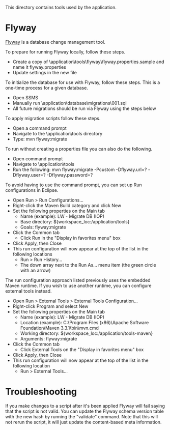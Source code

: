 This directory contains tools used by the application.

Flyway
======
[Flyway](http://flywaydb.org/) is a database change management tool.

To prepare for running Flyway locally, follow these steps.

* Create a copy of \application\tools\flyway\flyway.properties.sample and name it flyway.properties
* Update settings in the new file

To initialize the database for use with Flyway, follow these steps. This is a one-time process for a given database.

* Open SSMS
* Manually run \application\database\migrations\001.sql
* All future migrations should be run via Flyway using the steps below

To apply migration scripts follow these steps.

* Open a command prompt
* Navigate to the \application\tools directory
* Type: mvn flyway:migrate

To run without creating a properties file you can also do the following.

* Open command prompt
* Navigate to \application\tools
* Run the following: mvn flyway:migrate -Pcustom -Dflyway.url=? -Dflyway.user=? -Dflyway.password=?

To avoid having to use the command prompt, you can set up Run configurations in Eclipse.

* Open Run > Run Configurations...
* Right-click the Maven Build category and click New
* Set the following properties on the Main tab
	* Name (example): LW - Migrate DB (IOP)
	* Base directory: ${workspace_loc:/application/tools}
	* Goals: flyway:migrate	
* Click the Common tab
	* Click Run in the "Display in favorites menu" box
* Click Apply, then Close
* This run configuration will now appear at the top of the list in the following locations
	* Run > Run History...
	* The down array next to the Run As... menu item (the green circle with an arrow)

The run configuration approach listed previously uses the embedded Maven runtime. If you wish to use another runtime, you can configure external tools instead.

* Open Run > External Tools > External Tools Configuration...
* Right-click Program and select New
* Set the following properties on the Main tab
	* Name (example): LW - Migrate DB (IOP)
	* Location (example): C:\Program Files (x86)\Apache Software Foundation\Maven 3.3.1\bin\mvn.cmd
	* Working directory: ${workspace_loc:/application/tools-maven}
	* Arguments: flyway:migrate
* Click the Common tab
	* Click External Tools on the "Display in favorites menu" box
* Click Apply, then Close
* This run configuration will now appear at the top of the list in the following location
	* Run > External Tools...

Troubleshooting
===============
If you make changes to a script after it's been applied Flyway will fail saying that the script is not valid.  You can update the Flyway schema version table with the new hash by running the "validate" command.  Note that this will not rerun the script, it will just update the content-based meta information.
